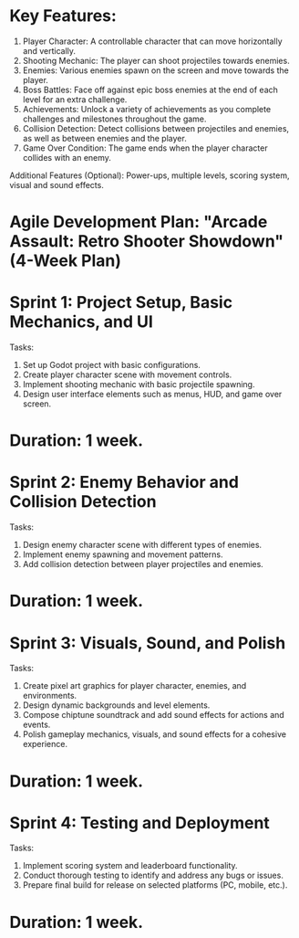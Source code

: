 # Key Features:

1. Player Character: A controllable character that can move horizontally and vertically.
2. Shooting Mechanic: The player can shoot projectiles towards enemies.
3. Enemies: Various enemies spawn on the screen and move towards the player.
4. Boss Battles: Face off against epic boss enemies at the end of each level for an extra challenge.
5. Achievements: Unlock a variety of achievements as you complete challenges and milestones throughout the game.
6. Collision Detection: Detect collisions between projectiles and enemies, as well as between enemies and the player.
7. Game Over Condition: The game ends when the player character collides with an enemy.

Additional Features (Optional): Power-ups, multiple levels, scoring system, visual and sound effects.

# Agile Development Plan: "Arcade Assault: Retro Shooter Showdown" (4-Week Plan)

# Sprint 1: Project Setup, Basic Mechanics, and UI
Tasks:
1. Set up Godot project with basic configurations.
2. Create player character scene with movement controls.
3. Implement shooting mechanic with basic projectile spawning.
4. Design user interface elements such as menus, HUD, and game over screen.
   
# Duration: 1 week.

# Sprint 2: Enemy Behavior and Collision Detection

Tasks:
1. Design enemy character scene with different types of enemies.
2. Implement enemy spawning and movement patterns.
3. Add collision detection between player projectiles and enemies.
   
# Duration: 1 week.

# Sprint 3: Visuals, Sound, and Polish
Tasks:
1. Create pixel art graphics for player character, enemies, and environments.
2. Design dynamic backgrounds and level elements.
3. Compose chiptune soundtrack and add sound effects for actions and events.
4. Polish gameplay mechanics, visuals, and sound effects for a cohesive experience.
   
# Duration: 1 week.

# Sprint 4: Testing and Deployment
Tasks:
1. Implement scoring system and leaderboard functionality.
2. Conduct thorough testing to identify and address any bugs or issues.
3. Prepare final build for release on selected platforms (PC, mobile, etc.).
   
# Duration: 1 week.


